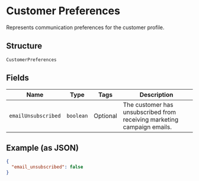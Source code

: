 
# Customer Preferences

Represents communication preferences for the customer profile.

## Structure

`CustomerPreferences`

## Fields

| Name | Type | Tags | Description |
|  --- | --- | --- | --- |
| `emailUnsubscribed` | `boolean` | Optional | The customer has unsubscribed from receiving marketing campaign emails. |

## Example (as JSON)

```json
{
  "email_unsubscribed": false
}
```

